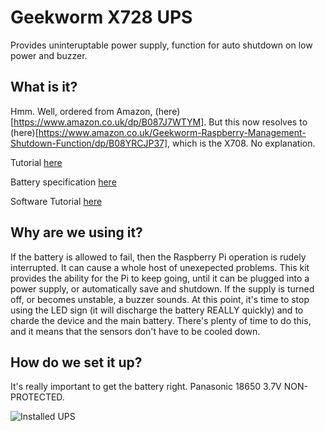 # Geekworm X728 UPS

Provides uninteruptable power supply, function for auto shutdown on low power and buzzer.

## What is it?

Hmm. Well, ordered from Amazon, (here)[https://www.amazon.co.uk/dp/B087J7WTYM]. But this now resolves to (here)[https://www.amazon.co.uk/Geekworm-Raspberry-Management-Shutdown-Function/dp/B08YRCJP37], which is the X708. No explanation.

Tutorial [here](https://wiki.geekworm.com/X728)

Battery specification [here](https://wiki.geekworm.com/images/2/2e/NCR18650B.pdf)

Software Tutorial [here]()

## Why are we using it?

If the battery is allowed to fail, then the Raspberry Pi operation is rudely interrupted. It can cause a whole host of unexepected problems. This kit provides the ability for the Pi to keep going, until it can be plugged into a power supply, or automatically save and shutdown. If the supply is turned off, or becomes unstable, a buzzer sounds. At this point, it's time to stop using the LED sign (it will discharge the battery REALLY quickly) and to charde the device and the main battery. There's plenty of time to do this, and it means that the sensors don't have to be cooled down.

## How do we set it up?
It's really important to get the battery right. Panasonic 18650 3.7V NON-PROTECTED.  

![Installed UPS](https://cdn.jsdelivr.net/gh/OperationLollipopResources/ups/photo/IMG_0283.jpeg)

